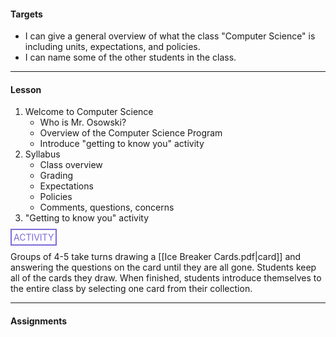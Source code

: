 #### Targets

* I can give a general overview of what the class "Computer Science" is including units, expectations, and policies.
* I can name some of the other students in the class.

---
#### Lesson

1. Welcome to Computer Science
	* Who is Mr. Osowski?
	* Overview of the Computer Science Program
	* Introduce "getting to know you" activity
2. Syllabus
	* Class overview
	* Grading
	* Expectations
	* Policies
	* Comments, questions, concerns
3. "Getting to know you" activity

<span style="color: #7b6cd9; border: 2px solid #7b6cd9; padding: 3px">ACTIVITY</span>

Groups of 4-5 take turns drawing a [[Ice Breaker Cards.pdf|card]] and answering the questions on the card until they are all gone. Students keep all of the cards they draw. When finished, students introduce themselves to the entire class by selecting one card from their collection.


---
#### Assignments

